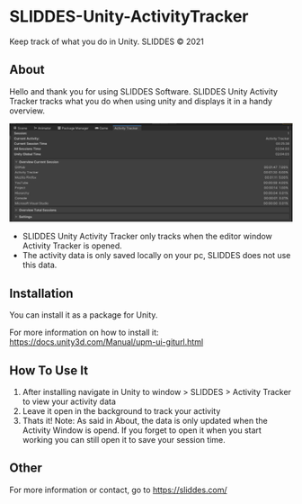 # SLIDDES-Unity-ActivityTracker
Keep track of what you do in Unity. SLIDDES © 2021

## About
Hello and thank you for using SLIDDES Software.
SLIDDES Unity Activity Tracker tracks what you do when using unity and displays it in a handy overview.

![Img Activity Tracker 0](https://github.com/MrSliddes/SLIDDES-Unity-ActivityTracker/blob/GitHub-Info/SLIDDES_Unity_ActivityTracker_Img_0.jpg)

- SLIDDES Unity Activity Tracker only tracks when the editor window Activity Tracker is opened.
- The activity data is only saved locally on your pc, SLIDDES does not use this data.

## Installation
You can install it as a package for Unity.

For more information on how to install it:
https://docs.unity3d.com/Manual/upm-ui-giturl.html

## How To Use It
1. After installing navigate in Unity to window > SLIDDES > Activity Tracker to view your activity data
2. Leave it open in the background to track your activity
3. Thats it!
Note: As said in About, the data is only updated when the Activity Window is opend. If you forget to open it when you
start working you can still open it to save your session time.

## Other
For more information or contact, go to https://sliddes.com/

